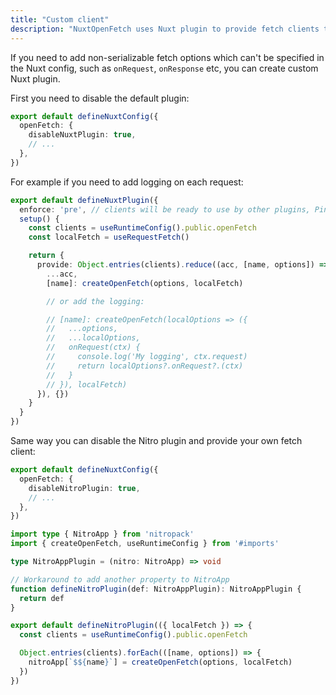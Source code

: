 ```yaml
---
title: "Custom client"
description: "NuxtOpenFetch uses Nuxt plugin to provide fetch clients to the app"
---
```


If you need to add non-serializable fetch options which can't be specified in the Nuxt config, such as `onRequest`, `onResponse` etc, you can create custom Nuxt plugin.

First you need to disable the default plugin:
```ts twoslash [nuxt.config.ts]
export default defineNuxtConfig({
  openFetch: {
    disableNuxtPlugin: true,
    // ...
  },
})
```

For example if you need to add logging on each request:
```ts [plugins/openFetch.ts]
export default defineNuxtPlugin({
  enforce: 'pre', // clients will be ready to use by other plugins, Pinia stores etc.
  setup() {
    const clients = useRuntimeConfig().public.openFetch
    const localFetch = useRequestFetch()

    return {
      provide: Object.entries(clients).reduce((acc, [name, options]) => ({
        ...acc,
        [name]: createOpenFetch(options, localFetch)

        // or add the logging:

        // [name]: createOpenFetch(localOptions => ({
        //   ...options,
        //   ...localOptions,
        //   onRequest(ctx) {
        //     console.log('My logging', ctx.request)
        //     return localOptions?.onRequest?.(ctx)
        //   }
        // }), localFetch)
      }), {})
    }
  }
})
```

Same way you can disable the Nitro plugin and provide your own fetch client:

```ts twoslash [nuxt.config.ts]
export default defineNuxtConfig({
  openFetch: {
    disableNitroPlugin: true,
    // ...
  },
})
```

```ts [server/plugins/openFetch.ts]
import type { NitroApp } from 'nitropack'
import { createOpenFetch, useRuntimeConfig } from '#imports'

type NitroAppPlugin = (nitro: NitroApp) => void

// Workaround to add another property to NitroApp
function defineNitroPlugin(def: NitroAppPlugin): NitroAppPlugin {
  return def
}

export default defineNitroPlugin(({ localFetch }) => {
  const clients = useRuntimeConfig().public.openFetch

  Object.entries(clients).forEach(([name, options]) => {
    nitroApp[`$${name}`] = createOpenFetch(options, localFetch)
  })
})
```

